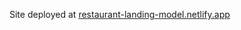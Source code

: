 Site deployed at [restaurant-landing-model.netlify.app](https://restaurant-landing-model.netlify.app/)
